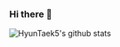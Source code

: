 ### Hi there 👋
![HyunTaek5's github stats](https://github-readme-stats.vercel.app/api?username=HyunTaek5&show_icons=true&theme=nord)

<!--
**HyunTaek5/HyunTaek5** is a ✨ _special_ ✨ repository because its `README.md` (this file) appears on your GitHub profile.

Here are some ideas to get you started:

- 🔭 I’m currently working on ...
- 🌱 I’m currently learning ...
- 👯 I’m looking to collaborate on ...
- 🤔 I’m looking for help with ...
- 💬 Ask me about ...
- 📫 How to reach me: ...
- 😄 Pronouns: ...
- ⚡ Fun fact: ...
-->
